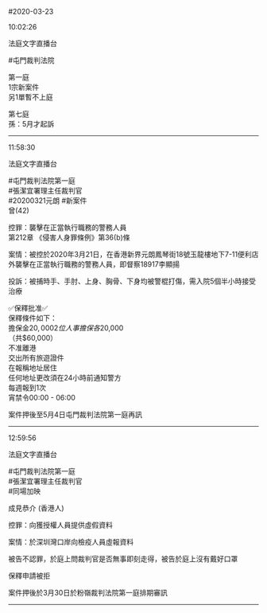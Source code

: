 #2020-03-23


10:02:26

法庭文字直播台

\#屯門裁判法院  
  
第一庭  
1宗新案件  
另1單暫不上庭  
  
  
第七庭  
孫：5月才起訴

---
      
11:58:30

法庭文字直播台

\#屯門裁判法院第一庭  
\#張潔宜署理主任裁判官  
\#20200321元朗 \#新案件  
曾(42)  
  
控罪：襲擊在正當執行職務的警務人員  
第212章 《侵害人身罪條例》第36(b)條  
  
案情：被控於2020年3月21日，在香港新界元朗鳳琴街18號玉龍樓地下7-11便利店外襲擊在正當執行職務的警務人員，即督察18917李顯揚  
  
投訴：被捕時手、手肘、上身、胸骨、下身均被警棍打傷，需入院5個半小時接受治療  
  
✅保釋批准✅  
保釋條件如下：  
擔保金$20,000  
2位人事擔保各$20,000  
（共$60,000）  
不准離港  
交出所有旅遊證件  
在報稱地址居住  
任何地址更改須在24小時前通知警方  
每週報到1次  
宵禁令00:00 - 06:00  
  
案件押後至5月4日屯門裁判法院第一庭再訊

---
      
12:59:56

法庭文字直播台

\#屯門裁判法院第一庭  
\#張潔宜署理主任裁判官  
\#同場加映  
  
成見恭介 (香港人)  
  
控罪：向獲授權人員提供虛假資料  
  
案情：於深圳灣口岸向檢疫人員虛報資料  
  
被告不認罪，於庭上問裁判官是否無事即刻走得，被告於庭上沒有戴好口罩  
  
保釋申請被拒  
  
案件押後於3月30日於粉嶺裁判法院第一庭排期審訊

---
      